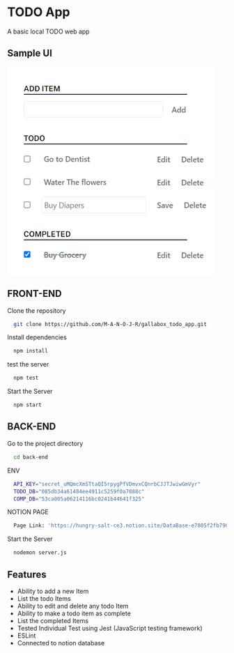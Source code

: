 # TODO App

A basic local TODO web app

## Sample UI

![TODO Sample UI](sample.png)


## FRONT-END

Clone the repository
```bash
  git clone https://github.com/M-A-N-O-J-R/gallabox_todo_app.git
```

Install dependencies
```bash
  npm install
```

test the server
```bash
  npm test
```

Start the Server
```bash
  npm start
```

## BACK-END

Go to the project directory
```bash
  cd back-end
```

ENV
```bash
  API_KEY="secret_uMQmcXmSTtaQI5rpygPfVDmvxCQnrbCJJTJwiwGmVyr"
  TODO_DB="085db34a61484ee4911c5259f0a7088c"
  COMP_DB="53ca005a06214116bc0241b44641f325"
```

NOTION PAGE
```bash
  Page Link: 'https://hungry-salt-ce3.notion.site/DataBase-e7805f2fb7904b41bbbd0db8f2dd0bdc'
```

Start the Server
```bash
  nodemon server.js
```


## Features

- Ability to add a new Item
- List the todo Items
- Ability to edit and delete any todo Item
- Ability to make a todo item as complete
- List the completed Items
- Tested Individual Test using Jest (JavaScript testing framework)
- ESLint 
- Connected to notion database
